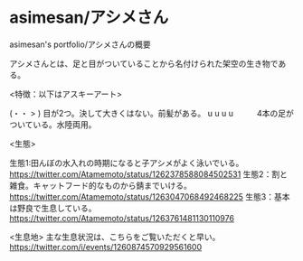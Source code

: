 # asimesan/アシメさん
asimesan's portfolio/アシメさんの概要

アシメさんとは、足と目がついていることから名付けられた架空の生き物である。

<特徴：以下はアスキーアート>

(・・ >      )  目が2つ。決して大きくはない。前髪がある。
  u u u u　　　4本の足がついている。水陸両用。


<生態>

生態1:田んぼの水入れの時期になると子アシメがよく泳いでいる。
https://twitter.com/Atamemoto/status/1262378588084502531
生態2：割と雑食。キャットフード的なものから錆までいける。
https://twitter.com/Atamemoto/status/1263047068492468225
生態3：基本は野良で生息している。
https://twitter.com/Atamemoto/status/1263761481130110976

<生息地>
主な生息状況は、こちらをご覧いただくと早い。
https://twitter.com/i/events/1260874570929561600
